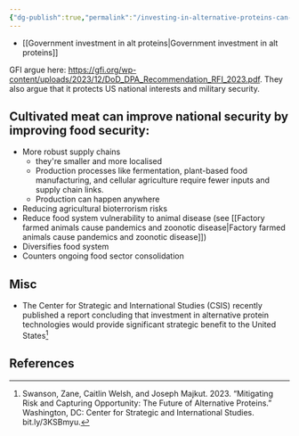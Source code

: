 ```yaml
---
{"dg-publish":true,"permalink":"/investing-in-alternative-proteins-can-improve-national-security-and-defence/","tags":["alternative_proteins","food_security","cultivated_meat","precision_fermentation","usa"],"created":"2025-10-23T17:42:47.884+01:00","updated":"2025-10-23T18:06:08.737+01:00"}
---
```


- [[Government investment in alt proteins\|Government investment in alt proteins]]

GFI argue here: https://gfi.org/wp-content/uploads/2023/12/DoD_DPA_Recommendation_RFI_2023.pdf. They also argue that it protects US national interests and military security. 

## Cultivated meat can improve national security by improving food security:
- More robust supply chains
	- they're smaller and more localised
	- Production processes like fermentation, plant-based food manufacturing, and cellular agriculture require fewer inputs and supply chain links.
	- Production can happen anywhere
- Reducing agricultural bioterrorism risks
- Reduce food system vulnerability to animal disease (see [[Factory farmed animals cause pandemics and zoonotic disease\|Factory farmed animals cause pandemics and zoonotic disease]])
- Diversifies food system
- Counters ongoing food sector consolidation

## Misc
- The Center for Strategic and International Studies (CSIS) recently published a report concluding that investment in alternative protein technologies would provide significant strategic benefit to the United States[^1]

## References
[^1]: Swanson, Zane, Caitlin Welsh, and Joseph Majkut. 2023. “Mitigating Risk and Capturing Opportunity: The Future of Alternative Proteins.” Washington, DC: Center for Strategic and International Studies. bit.ly/3KSBmyu.